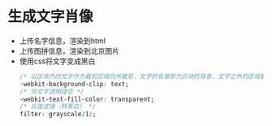 # 生成文字肖像
- 上传名字信息，渲染到html
- 上传图拼信息，渲染到北京图片
- 使用css将文字变成黑白
   ```css
  /* 以区块内的文字作为裁剪区域向外裁剪，文字的背景即为区块的背景，文字之外的区域都将被裁剪掉 */
  -webkit-background-clip: text;
  /* 将文字透明镂空 */
  -webkit-text-fill-color: transparent;
  /* 灰度滤镜（转黑白） */
  filter: grayscale(1);
  ```